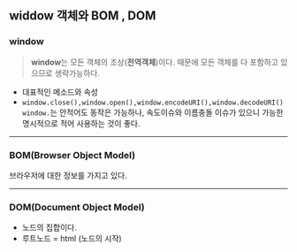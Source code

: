 ## widdow 객체와 BOM , DOM


### window
> **window**는 모든 객체의 조상(**전역객체**)이다. 때문에 모든 객체를 다 포함하고 있으므로 생략가능하다.

- 대표적인 메소드와 속성  
 - `window.close(),window.open(),window.encodeURI(),window.decodeURI()`
`window.`는 안적어도 동작은 가능하나, 속도이슈와 이름충돌 이슈가 있으니 가능한 명시적으로 적어 사용하는 것이 좋다.


----------------

### BOM(Browser Object Model) 

브라우저에 대한 정보를 가지고 있다.

-------

### DOM(Document Object Model)

- 노드의 집합이다.
- 루트노드 = html (노드의 시작)
